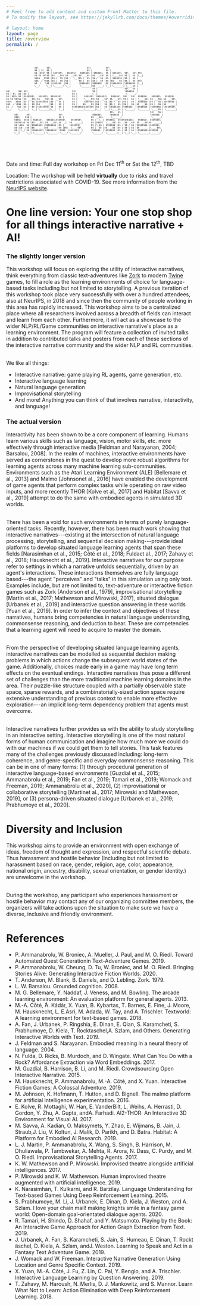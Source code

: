 ```yaml
---
# Feel free to add content and custom Front Matter to this file.
# To modify the layout, see https://jekyllrb.com/docs/themes/#overriding-theme-defaults

# layout: home
layout: page
title: /overview
permalink: /
---
```

<pre style="font-size: 6px">
<br/>

                     $$\      $$\                           $$\           $$\                                                  
                     $$ | $\  $$ |                          $$ |          $$ |                                                 
                     $$ |$$$\ $$ | $$$$$$\   $$$$$$\   $$$$$$$ | $$$$$$\  $$ | $$$$$$\  $$\   $$\ $$\                          
                     $$ $$ $$\$$ |$$  __$$\ $$  __$$\ $$  __$$ |$$  __$$\ $$ | \____$$\ $$ |  $$ |\__|                         
                     $$$$  _$$$$ |$$ /  $$ |$$ |  \__|$$ /  $$ |$$ /  $$ |$$ | $$$$$$$ |$$ |  $$ |                             
                     $$$  / \$$$ |$$ |  $$ |$$ |      $$ |  $$ |$$ |  $$ |$$ |$$  __$$ |$$ |  $$ |$$\                          
                     $$  /   \$$ |\$$$$$$  |$$ |      \$$$$$$$ |$$$$$$$  |$$ |\$$$$$$$ |\$$$$$$$ |\__|                         
                     \__/     \__| \______/ \__|       \_______|$$  ____/ \__| \_______| \____$$ |                             
                                                                $$ |                    $$\   $$ |                             
$$\      $$\ $$\                                 $$\            $$ |                    \$$$$$$  |                             
$$ | $\  $$ |$$ |                                $$ |           \__|                     \______/                              
$$ |$$$\ $$ |$$$$$$$\   $$$$$$\  $$$$$$$\        $$ |     $$$$$$\  $$$$$$$\   $$$$$$\  $$\   $$\  $$$$$$\   $$$$$$\   $$$$$$\  
$$ $$ $$\$$ |$$  __$$\ $$  __$$\ $$  __$$\       $$ |     \____$$\ $$  __$$\ $$  __$$\ $$ |  $$ | \____$$\ $$  __$$\ $$  __$$\ 
$$$$  _$$$$ |$$ |  $$ |$$$$$$$$ |$$ |  $$ |      $$ |     $$$$$$$ |$$ |  $$ |$$ /  $$ |$$ |  $$ | $$$$$$$ |$$ /  $$ |$$$$$$$$ |
$$$  / \$$$ |$$ |  $$ |$$   ____|$$ |  $$ |      $$ |    $$  __$$ |$$ |  $$ |$$ |  $$ |$$ |  $$ |$$  __$$ |$$ |  $$ |$$   ____|
$$  /   \$$ |$$ |  $$ |\$$$$$$$\ $$ |  $$ |      $$$$$$$$\$$$$$$$ |$$ |  $$ |\$$$$$$$ |\$$$$$$  |\$$$$$$$ |\$$$$$$$ |\$$$$$$$\ 
\__/     \__|\__|  \__| \_______|\__|  \__|      \________\_______|\__|  \__| \____$$ | \______/  \_______| \____$$ | \_______|
                                                                             $$\   $$ |                    $$\   $$ |          
      $$\      $$\                     $$\                      $$$$$$\      \$$$$$$  |                    \$$$$$$  |          
      $$$\    $$$ |                    $$ |                    $$  __$$\      \______/                      \______/           
      $$$$\  $$$$ | $$$$$$\   $$$$$$\$$$$$$\    $$$$$$$\       $$ /  \__| $$$$$$\  $$$$$$\$$$$\   $$$$$$\  $$$$$$$\            
      $$\$$\$$ $$ |$$  __$$\ $$  __$$\_$$  _|  $$  _____|      $$ |$$$$\  \____$$\ $$  _$$  _$$\ $$  __$$\$$  _____|           
      $$ \$$$  $$ |$$$$$$$$ |$$$$$$$$ |$$ |    \$$$$$$\        $$ |\_$$ | $$$$$$$ |$$ / $$ / $$ |$$$$$$$$ \$$$$$$\             
      $$ |\$  /$$ |$$   ____|$$   ____|$$ |$$\  \____$$\       $$ |  $$ |$$  __$$ |$$ | $$ | $$ |$$   ____|\____$$\            
      $$ | \_/ $$ |\$$$$$$$\ \$$$$$$$\ \$$$$  |$$$$$$$  |      \$$$$$$  |\$$$$$$$ |$$ | $$ | $$ |\$$$$$$$\$$$$$$$  |           
      \__|     \__| \_______| \_______| \____/ \_______/        \______/  \_______|\__| \__| \__| \_______\_______/            
                                                                                                                                                                                                                                                                                                                                                                                                             
</pre>                                                                             										
<br/> <br/>                                                                                                                                                                                                                                                                                     



Date and time: Full day workshop on Fri Dec 11<sup>th</sup> or Sat the 12<sup>th</sup>, TBD

Location: The workshop will be held **virtually** due to risks and travel restrictions associated with COVID-19. See more information from the [NeurIPS website](https://neurips.cc/).

# One line version: Your one stop shop for all things interactive narrative + AI!

### The slightly longer version

This workshop will focus on exploring the utility of interactive narratives, think everything from classic text-adventures like [Zork](http://textadventures.online/play/?story=http%3A%2F%2Fwww.ifarchive.org%2Fif-archive%2Fgames%2Fhugo%2Fhugozork.hex) to modern [Twine](https://twinery.org/) games, to fill a role as the learning environments of choice for language-based tasks including but not limited to storytelling. A previous iteration of this workshop took place very successfully with over a hundred attendees, also at NeurIPS, in 2018 and since then the community of people working in this area has rapidly increased. This workshop aims to be a centralized place where all researchers involved across a breadth of fields can interact and learn from each other. Furthermore, it will act as a showcase to the wider NLP/RL/Game communities on interactive narrative's place as a learning environment. The program will feature a collection of invited talks in addition to contributed talks and posters from each of these sections of the interactive narrative community and the wider NLP and RL communities.  <br /> <br />


We like all things:
- Interactive narrative: game playing RL agents, game generation, etc.
- Interactive language learning
- Natural language generation
- Improvisational storytelling
- And more! Anything you can think of that involves narrative, interactivity, and language!

### The actual version

Interactivity has been shown to be a core component of learning. Humans learn various skills such as language, vision, motor skills, etc. more effectively through interactive media [Feldman and Narayanan, 2004; Barsalou, 2008]. In the realm of machines, interactive environments have served as cornerstones in the quest to develop more robust algorithms for learning agents across many machine learning sub-communities. Environments such as the Atari Learning Environment (ALE) [Bellemare et al., 2013]  and Malmo [Johnsonet al., 2016] have enabled the development of game agents that perform complex tasks while operating on raw video inputs, and more recently THOR [Kolve et al., 2017] and Habitat [Savva et al., 2019] attempt to do the same with embodied agents in simulated 3D worlds.  <br /> <br /> 


There has been a void for such environments in terms of purely language-oriented tasks. Recently, however, there has been much work showing that interactive narratives---existing at the intersection of natural language processing, storytelling, and sequential decision making---provide ideal platforms to develop situated language learning agents that span these fields [Narasimhan et al., 2015; Côté et al., 2018; Fuldaet al., 2017; Zahavy et al., 2018; Hausknecht et al., 2019]. Interactive narratives for our purpose refer to settings in which a narrative unfolds sequentially, driven by an agent's interactions. These interactions themselves are fully language based---the agent "perceives" and "talks" in this simulation using only text. Examples include, but are not limited to, text-adventure or interactive fiction games such as Zork [Anderson et al., 1979], improvisational storytelling [Martin et al., 2017; Mathewson and Mirowski, 2017], situated dialogue [Urbanek et al., 2019] and interactive question answering in these worlds [Yuan et al., 2019]. In order to infer the context and objectives of these narratives, humans bring competencies in natural language understanding, commonsense reasoning, and deduction to bear. These are competencies that a learning agent will need to acquire to master the domain.  <br /> <br />


From the perspective of developing situated language learning agents, interactive narratives can be modelled as sequential decision making problems in which actions change the subsequent world states of the game. Additionally, choices made early in a game may have long term effects on the eventual endings. Interactive narratives thus pose a different set of challenges than the more traditional machine learning domains in the area. Their puzzle-like structure coupled with a partially observable state space, sparse rewards, and a combinatorially-sized action space require extensive understanding of previous context to enable more effective exploration---an implicit long-term dependency problem that agents must overcome.  <br /> <br /> 


Interactive narratives further provides us with the ability to study storytelling in an interactive setting. Interactive storytelling is one of the most natural forms of human communication and imagine how much more we could do with our machines if we could get them to tell stories. This task features many of the challenges previously discussed including: long-term coherence, and genre-specific and everyday commonsense reasoning. This can be in one of many forms: (1) through procedural generation of interactive language-based environments [Guzdial et al., 2015; Ammanabrolu et al., 2019; Fan et al., 2019; Tamari et al., 2019; Womack and Freeman, 2019; Ammanabrolu et al., 2020], (2) improvisational or collaborative storytelling  [Martinet al., 2017; Mirowski and Mathewson, 2019], or (3) persona-driven situated dialogue [Urbanek et al., 2019; Prabhumoye et al., 2020].


# Diversity and Inclusion

This workshop aims to provide an environment with open exchange of ideas, freedom of thought and expression, and respectful scientific debate. Thus harassment and hostile behavior (Including but not limited to harassment based on race, gender, religion, age, color, appearance, national origin, ancestry, disability, sexual orientation, or gender identity.) are unwelcome in the workshop.  <br /> <br />


During the workshop, any participant who experiences harassment or hostile behavior may contact any of our organizing committee members, the organizers will take actions upon the situation to make sure we have a diverse, inclusive and friendly environment.


# References

- P. Ammanabrolu, W. Broniec, A. Mueller, J. Paul, and M. O. Riedl. Toward Automated Quest Generationin Text-Adventure Games. 2019.
- P. Ammanabrolu, W. Cheung, D. Tu, W. Broniec, and M. O. Riedl. Bringing Stories Alive: Generating Interactive Fiction Worlds. 2020.
- T. Anderson, M. Blank, B. Daniels, and D. Lebling. Zork. 1979.
- L. W. Barsalou. Grounded cognition. 2008.
- M. G. Bellemare, Y. Naddaf, J. Veness, and M. Bowling. The arcade learning environment: An evaluation platform for general agents. 2013.
- M.-A. Côté, ́Á. Kádár, X. Yuan, B. Kybartas, T. Barnes, E. Fine, J. Moore, M. Hausknecht, L. E.Asri, M. Adada, W. Tay, and A. Trischler. Textworld: A learning environment for text-based games. 2018.
- A. Fan, J. Urbanek, P. Ringshia, E. Dinan, E. Qian, S. Karamcheti, S. Prabhumoye, D. Kiela, T. Rocktaschel,A. Szlam, and Others. Generating Interactive Worlds with Text. 2019.
- J. Feldman and S. Narayanan. Embodied meaning in a neural theory of language. 2004.
- N. Fulda, D. Ricks, B. Murdoch, and D. Wingate. What Can You Do with a Rock? Affordance Extraction via Word Embeddings. 2017. 
- M. Guzdial, B. Harrison, B. Li, and M. Riedl. Crowdsourcing Open Interactive Narrative. 2015.
- M. Hausknecht, P. Ammanabrolu, M.-A. Côté, and X. Yuan. Interactive Fiction Games: A Colossal Adventure. 2019.
- M. Johnson, K. Hofmann, T. Hutton, and D. Bignell. The malmo platform for artificial intelligence experimentation. 2016.
- E. Kolve, R. Mottaghi, W. Han, E. VanderBilt, L. Weihs, A. Herrasti, D. Gordon, Y. Zhu, A. Gupta, andA. Farhadi. AI2-THOR: An Interactive 3D Environment for Visual AI. 2017.
- M. Savva, A. Kadian, O. Maksymets, Y. Zhao, E. Wijmans, B. Jain, J. Straub,J. Liu, V. Koltun, J. Malik, D. Parikh, and D. Batra. Habitat: A Platform for Embodied AI Research. 2019.
- L. J. Martin, P. Ammanabrolu, X. Wang, S. Singh, B. Harrison, M. Dhuliawala, P. Tambwekar, A. Mehta, R. Arora, N. Dass, C. Purdy, and M. O. Riedl. Improvisational Storytelling Agents. 2017.
- K. W. Mathewson and P. Mirowski. Improvised theatre alongside artificial intelligences. 2017.
- P. Mirowski and K. W. Mathewson. Human improvised theatre augmented with artificial intelligence. 2019.
- K. Narasimhan, T. Kulkarni, and R. Barzilay. Language Understanding for Text-based Games Using Deep Reinforcement Learning. 2015. 
- S. Prabhumoye, M. Li, J. Urbanek, E. Dinan, D. Kiela, J. Weston, and A. Szlam. I love your chain mail! making knights smile in a fantasy game world: Open-domain goal-orientated dialogue agents. 2020.
- R. Tamari, H. Shindo, D. Shahaf, and Y. Matsumoto. Playing by the Book: An Interactive Game Approach for Action Graph Extraction from Text. 2019. 
- J. Urbanek, A. Fan, S. Karamcheti, S. Jain, S. Humeau, E. Dinan, T. Rockt ̈aschel, D. Kiela, A. Szlam, andJ. Weston. Learning to Speak and Act in a Fantasy Text Adventure Game. 2019.
- J. Womack and W. Freeman. Interactive Narrative Generation Using Location and Genre Specific Context. 2019. 
- X. Yuan, M.-A. Côté, J. Fu, Z. Lin, C. Pal, Y. Bengio, and A. Trischler. Interactive Language Learning by Question Answering. 2019.
- T. Zahavy, M. Haroush, N. Merlis, D. J. Mankowitz, and S. Mannor. Learn What Not to Learn: Action Elimination with Deep Reinforcement Learning. 2018.
